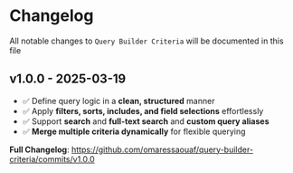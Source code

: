 # Changelog

All notable changes to `Query Builder Criteria` will be documented in this file

## v1.0.0 - 2025-03-19

- ✅ Define query logic in a **clean, structured** manner
- ✅ Apply **filters, sorts, includes, and field selections** effortlessly
- ✅ Support **search** and **full-text search** and **custom query aliases**
- ✅ **Merge multiple criteria dynamically** for flexible querying

**Full Changelog**: https://github.com/omaressaouaf/query-builder-criteria/commits/v1.0.0
